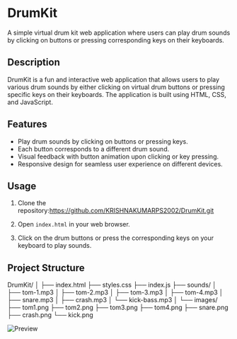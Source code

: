 # DrumKit

A simple virtual drum kit web application where users can play drum sounds by clicking on buttons or pressing corresponding keys on their keyboards.

## Description

DrumKit is a fun and interactive web application that allows users to play various drum sounds by either clicking on virtual drum buttons or pressing specific keys on their keyboards. The application is built using HTML, CSS, and JavaScript.

## Features

- Play drum sounds by clicking on buttons or pressing keys.
- Each button corresponds to a different drum sound.
- Visual feedback with button animation upon clicking or key pressing.
- Responsive design for seamless user experience on different devices.

## Usage

1. Clone the repository:https://github.com/KRISHNAKUMARPS2002/DrumKit.git


2. Open `index.html` in your web browser.

3. Click on the drum buttons or press the corresponding keys on your keyboard to play sounds.

## Project Structure

DrumKit/
│
├── index.html
├── styles.css
├── index.js
├── sounds/
│ ├── tom-1.mp3
│ ├── tom-2.mp3
│ ├── tom-3.mp3
│ ├── tom-4.mp3
│ ├── snare.mp3
│ ├── crash.mp3
│ └── kick-bass.mp3
│
└── images/
├── tom1.png
├── tom2.png
├── tom3.png
├── tom4.png
├── snare.png
├── crash.png
└── kick.png


![Preview](preview/Screenshot_2024-03-14_203412.png)

